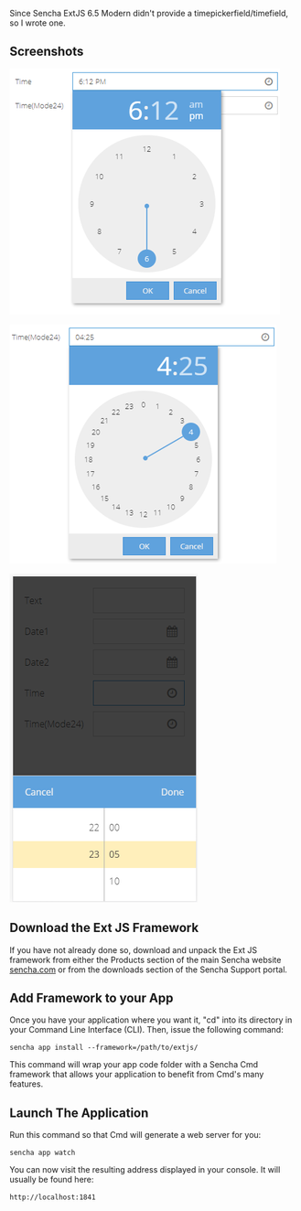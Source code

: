 
Since Sencha ExtJS 6.5 Modern didn't provide a timepickerfield/timefield, so I wrote one.

## Screenshots

![12-Hour](https://github.com/lovelyelfpop/ExtJS6_5-Modern-TimePicker/raw/master/screenshots/ampm.png)

![24-Hour](https://github.com/lovelyelfpop/ExtJS6_5-Modern-TimePicker/raw/master/screenshots/mode24.png)

![TimePicker for Phone](https://github.com/lovelyelfpop/ExtJS6_5-Modern-TimePicker/raw/master/screenshots/phone.png)


## Download the Ext JS Framework

If you have not already done so, download and unpack the Ext JS framework from either the Products section 
of the main Sencha website [sencha.com](www.sencha.com) or from the downloads section of the Sencha Support portal. 

## Add Framework to your App

Once you have your application where you want it, "cd" into its directory in your Command Line Interface (CLI).  Then, 
issue the following command:

	sencha app install --framework=/path/to/extjs/

This command will wrap your app code folder with a Sencha Cmd framework that allows your application to benefit 
from Cmd's many features.

## Launch The Application

Run this command so that Cmd will generate a web server for you:

	sencha app watch

You can now visit the resulting address displayed in your console.  It will usually be found here:

  	http://localhost:1841
